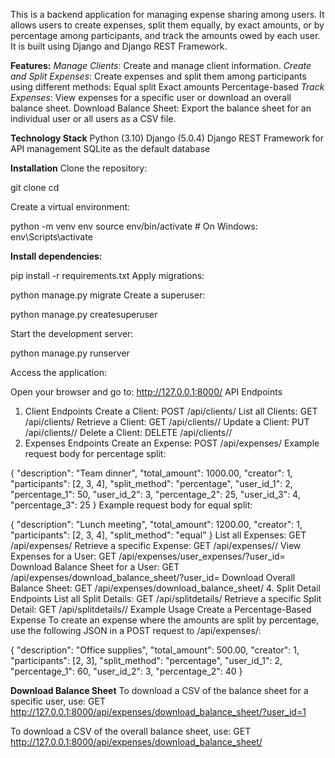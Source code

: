 This is a backend application for managing expense sharing among users.
It allows users to create expenses, split them equally, by exact amounts, or by percentage among participants, and track the amounts owed by each user. 
It is built using Django and Django REST Framework.

**Features:**
_Manage Clients_: Create and manage client information.
_Create and Split Expenses_: Create expenses and split them among participants using different methods:
    Equal split
    Exact amounts
    Percentage-based
_Track Expenses_: View expenses for a specific user or download an overall balance sheet.
Download Balance Sheet: Export the balance sheet for an individual user or all users as a CSV file.

**Technology Stack**
    Python (3.10)
    Django (5.0.4)
    Django REST Framework for API management
    SQLite as the default database
    
**Installation**
Clone the repository:

git clone <repository-url>
cd <repository-directory>

Create a virtual environment:

python -m venv env
source env/bin/activate  # On Windows: env\Scripts\activate


**Install dependencies:**

pip install -r requirements.txt
Apply migrations:

python manage.py migrate
Create a superuser:

python manage.py createsuperuser

Start the development server:

python manage.py runserver

Access the application:

Open your browser and go to: http://127.0.0.1:8000/
API Endpoints
1. Client Endpoints
Create a Client: POST /api/clients/
List all Clients: GET /api/clients/
Retrieve a Client: GET /api/clients/<id>/
Update a Client: PUT /api/clients/<id>/
Delete a Client: DELETE /api/clients/<id>/
2. Expenses Endpoints
Create an Expense: POST /api/expenses/
Example request body for percentage split:

{
    "description": "Team dinner",
    "total_amount": 1000.00,
    "creator": 1,
    "participants": [2, 3, 4],
    "split_method": "percentage",
    "user_id_1": 2,
    "percentage_1": 50,
    "user_id_2": 3,
    "percentage_2": 25,
    "user_id_3": 4,
    "percentage_3": 25
}
Example request body for equal split:

{
    "description": "Lunch meeting",
    "total_amount": 1200.00,
    "creator": 1,
    "participants": [2, 3, 4],
    "split_method": "equal"
}
List all Expenses: GET /api/expenses/
Retrieve a specific Expense: GET /api/expenses/<id>/
View Expenses for a User: GET /api/expenses/user_expenses/?user_id=<id>
Download Balance Sheet for a User: GET /api/expenses/download_balance_sheet/?user_id=<id>
Download Overall Balance Sheet: GET /api/expenses/download_balance_sheet/
4. Split Detail Endpoints
List all Split Details: GET /api/splitdetails/
Retrieve a specific Split Detail: GET /api/splitdetails/<id>/
Example Usage
Create a Percentage-Based Expense
To create an expense where the amounts are split by percentage, use the following JSON in a POST request to /api/expenses/:

{
    "description": "Office supplies",
    "total_amount": 500.00,
    "creator": 1,
    "participants": [2, 3],
    "split_method": "percentage",
    "user_id_1": 2,
    "percentage_1": 60,
    "user_id_2": 3,
    "percentage_2": 40
}

**Download Balance Sheet**
To download a CSV of the balance sheet for a specific user, use:
GET http://127.0.0.1:8000/api/expenses/download_balance_sheet/?user_id=1

To download a CSV of the overall balance sheet, use:
GET http://127.0.0.1:8000/api/expenses/download_balance_sheet/
